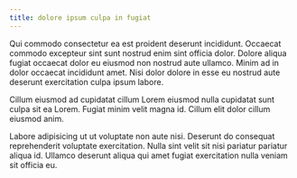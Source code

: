 ```yaml
---
title: dolore ipsum culpa in fugiat
---
```


Qui commodo consectetur ea est proident deserunt incididunt. Occaecat commodo excepteur sint sunt nostrud enim sint officia dolor. Dolore aliqua fugiat occaecat dolor eu eiusmod non nostrud aute ullamco. Minim ad in dolor occaecat incididunt amet. Nisi dolor dolore in esse eu nostrud aute deserunt exercitation culpa ipsum labore.

Cillum eiusmod ad cupidatat cillum Lorem eiusmod nulla cupidatat sunt culpa sit ea Lorem. Fugiat minim velit magna id. Cillum elit dolor cillum eiusmod anim.

Labore adipisicing ut ut voluptate non aute nisi. Deserunt do consequat reprehenderit voluptate exercitation. Nulla sint velit sit nisi pariatur pariatur aliqua id. Ullamco deserunt aliqua qui amet fugiat exercitation nulla veniam sit officia eu.